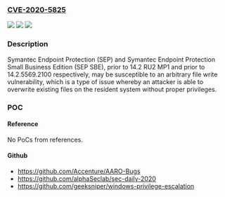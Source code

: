 ### [CVE-2020-5825](https://cve.mitre.org/cgi-bin/cvename.cgi?name=CVE-2020-5825)
![](https://img.shields.io/static/v1?label=Product&message=Symantec%20Endpoint%20Protection%20(SEP)%20and%20Symantec%20Endpoint%20Protection%20Small%20Business%20Edition%20(SEP%20SBE)&color=blue)
![](https://img.shields.io/static/v1?label=Version&message=n%2Fa&color=blue)
![](https://img.shields.io/static/v1?label=Vulnerability&message=Arbitrary%20File%20Write&color=brighgreen)

### Description

Symantec Endpoint Protection (SEP) and Symantec Endpoint Protection Small Business Edition (SEP SBE), prior to 14.2 RU2 MP1 and prior to 14.2.5569.2100 respectively, may be susceptible to an arbitrary file write vulnerability, which is a type of issue whereby an attacker is able to overwrite existing files on the resident system without proper privileges.

### POC

#### Reference
No PoCs from references.

#### Github
- https://github.com/Accenture/AARO-Bugs
- https://github.com/alphaSeclab/sec-daily-2020
- https://github.com/geeksniper/windows-privilege-escalation

